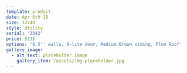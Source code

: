 ```yaml
---
template: product
date: Apr 8th 19
size: 12x40
style: Utility
serial: '3342'
price: 5335
options: '6.5'' walls, 9-lite door, Medium Brown siding, Plum Roof'
gallery_image:
  - alt_text: placeholder image
    gallery_item: /assets/img-placeholder.jpg
---
```


